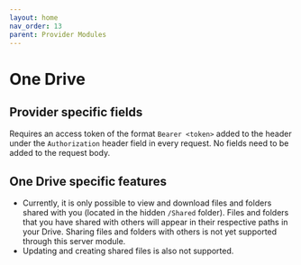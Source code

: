 ```yaml
---
layout: home
nav_order: 13
parent: Provider Modules
---
```


# One Drive

## Provider specific fields

Requires an access token of the format `Bearer <token>` added to the header under the `Authorization` header field in every request. No fields need to be added to the request body.

## One Drive specific features

- Currently, it is only possible to view and download files and folders shared with you (located in the hidden `/Shared` folder). Files and folders that you have shared with others will appear in their respective paths in your Drive. Sharing files and folders with others is not yet supported through this server module.
- Updating and creating shared files is also not supported.
